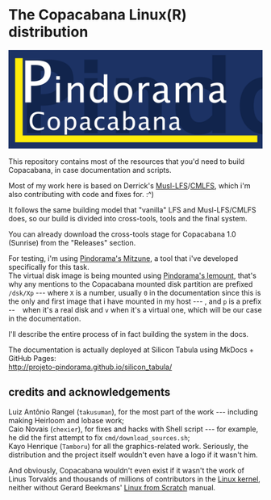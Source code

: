 # The Copacabana Linux(R) distribution
![Pindorama Copacabana Linux](https://raw.githubusercontent.com/Projeto-Pindorama/artworks/master/Pindorama%20Copacabana%20Banner/Pindorama_Copacabana_Banner_Principal.png)   

This repository contains most of the resources that you'd need to build
Copacabana, in case documentation and scripts.

Most of my work here is based on Derrick's [Musl-LFS](https://github.com/dslm4515/Musl-LFS)/[CMLFS](https://github.com/dslm4515/CMLFS),
which i'm also contributing with code and fixes for. :^)  

It follows the same building model that "vanilla" LFS and Musl-LFS/CMLFS does,
so our build is divided into cross-tools, tools and the final system.  

You can already download the cross-tools stage for Copacabana 1.0 (Sunrise) from 
the "Releases" section.  

For testing, i'm using [Pindorama's Mitzune](https://github.com/Projeto-Pindorama/mitzune), 
a tool that i've developed specifically for this task.  
The virtual disk image is being mounted using [Pindorama's lemount](http://github.com/Projeto-Pindorama/lemount), 
that's why any mentions to the Copacabana mounted disk partition are prefixed
`/dsk/Xp` --- where `X` is a number, usually `0` in the documentation since this is
the only and first image that i have mounted in my host --- , and `p` is
a prefix -- ` ` when it's a real disk and `v` when it's a virtual one, which will be our case in the documentation.  

I'll describe the entire process of in fact building the system in the docs.

The documentation is actually deployed at Silicon Tabula using MkDocs + GitHub
Pages:  
http://projeto-pindorama.github.io/silicon_tabula/

## credits and acknowledgements
Luiz Antônio Rangel (`takusuman`), for the most part of the work --- including making Heirloom and lobase work;  
Caio Novais (`chexier`), for fixes and hacks with Shell script --- for example, he
did the first attempt to fix `cmd/download_sources.sh`;  
Kayo Henrique (`Tamboru`) for all the graphics-related work. Seriously, the distribution
and the project itself wouldn't even have a logo if it wasn't him.  

And obviously, Copacabana wouldn't even exist if it wasn't the work of Linus
Torvalds and thousands of millions of contributors in the [Linux
kernel](http://kernel.org), neither without Gerard Beekmans' [Linux from
Scratch](http://www.linuxfromscratch.org/) manual.  
